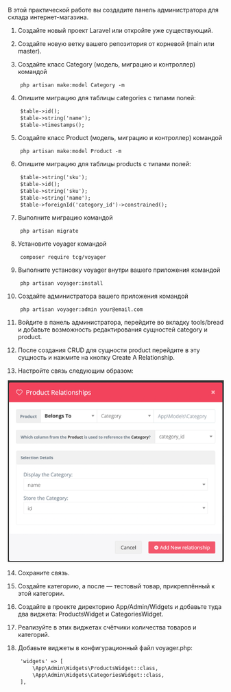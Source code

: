 В этой практической работе вы создадите панель администратора для склада интернет-магазина.

1. Создайте новый проект Laravel или откройте уже существующий.

2. Создайте новую ветку вашего репозитория от корневой (main или master).

3. Создайте класс Category (модель, миграцию и контроллер) командой 

```
    php artisan make:model Category -m
```

4. Опишите миграцию для таблицы categories c типами полей:

```
    $table->id();
    $table->string('name');
    $table->timestamps();
```

5. Создайте класс Product (модель, миграцию и контроллер) командой 
```
    php artisan make:model Product -m
```

6. Опишите миграцию для таблицы products c типами полей:

```
    $table->string('sku');
    $table->id();
    $table->string('sku');
    $table->string('name');
    $table->foreignId('category_id')->constrained();
```

7. Выполните миграцию командой 
```
    php artisan migrate
```

8. Установите voyager командой 
```
    composer require tcg/voyager
```

9. Выполните установку voyager внутри вашего приложения командой 
```
    php artisan voyager:install
```

10. Создайте администратора вашего приложения командой 
```
    php artisan voyager:admin your@email.com
```

11. Войдите в панель администратора, перейдите во вкладку tools/bread и добавьте возможность редактирования сущностей category и product.

12. После создания CRUD для сущности product перейдите в эту сущность и нажмите на кнопку Create A Relationship.

13. Настройте связь следующим образом:

![title](1.png)

14. Сохраните связь.

15. Создайте категорию, а после — тестовый товар, прикреплённый к этой категории.

16. Создайте в проекте директорию App/Admin/Widgets и добавьте туда два виджета: ProductsWidget и CategoriesWidget.

17. Реализуйте в этих виджетах счётчики количества товаров и категорий.

18. Добавьте виджеты в конфигурационный файл voyager.php:
```
    'widgets' => [
        \App\Admin\Widgets\ProductsWidget::class,
        \App\Admin\Widgets\CategoriesWidget::class,
    ],
```
